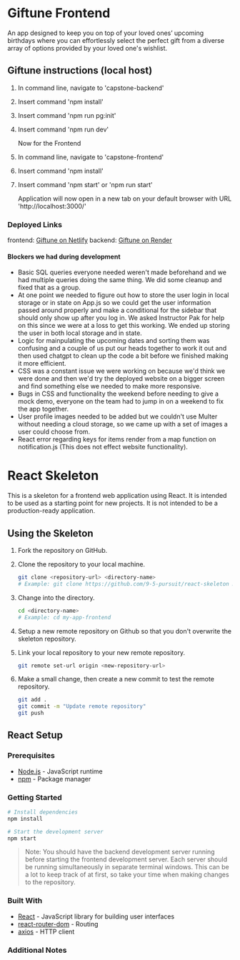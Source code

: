 # Giftune Frontend

An app designed to keep you on top of your loved ones’ upcoming birthdays where you can effortlessly select the perfect gift from a diverse array of options provided by your loved one's wishlist.

## Giftune instructions (local host)

1. In command line, navigate to 'capstone-backend'
2. Insert command 'npm install'
3. Insert command 'npm run pg:init'
4. Insert command 'npm run dev'

   Now for the Frontend

5. In command line, navigate to 'capstone-frontend'
6. Insert command 'npm install'
7. Insert command 'npm start' or 'npm run start'

   Application will now open in a new tab on your default browser with URL 'http://localhost:3000/'

### Deployed Links

frontend: [Giftune on Netlify](https://giftune.netlify.app/)
backend: [Giftune on Render](https://capstone-backend-er7b.onrender.com)

#### Blockers we had during development

- Basic SQL queries everyone needed weren't made beforehand and we had multiple queries doing the same thing. We did some cleanup and fixed that as a group.
- At one point we needed to figure out how to store the user login in local storage or in state on App.js so we could get the user information passed around properly and make a conditional for the sidebar that should only show up after you log in. We asked Instructor Pak for help on this since we were at a loss to get this working. We ended up storing the user in both local storage and in state.
- Logic for mainpulating the upcoming dates and sorting them was confusing and a couple of us put our heads together to work it out and then used chatgpt to clean up the code a bit before we finished making it more efficient.
- CSS was a constant issue we were working on because we'd think we were done and then we'd try the deployed website on a bigger screen and find something else we needed to make more responsive.
- Bugs in CSS and functionality the weekend before needing to give a mock demo, everyone on the team had to jump in on a weekend to fix the app together.
- User profile images needed to be added but we couldn't use Multer without needing a cloud storage, so we came up with a set of images a user could choose from.
- React error regarding keys for items render from a map function on notification.js (This does not effect website functionality).

# React Skeleton

This is a skeleton for a frontend web application using React. It is intended to be used as a starting point for new projects. It is not intended to be a production-ready application.

## Using the Skeleton

1. Fork the repository on GitHub.

1. Clone the repository to your local machine.

   ```bash
   git clone <repository-url> <directory-name>
   # Example: git clone https://github.com/9-5-pursuit/react-skeleton my-app-frontend
   ```

1. Change into the directory.

   ```bash
   cd <directory-name>
   # Example: cd my-app-frontend
   ```

1. Setup a new remote repository on Github so that you don't overwrite the skeleton repository.

1. Link your local repository to your new remote repository.

   ```bash
   git remote set-url origin <new-repository-url>
   ```

1. Make a small change, then create a new commit to test the remote repository.

   ```bash
   git add .
   git commit -m "Update remote repository"
   git push
   ```

## React Setup

### Prerequisites

- [Node.js](https://nodejs.org/en/) - JavaScript runtime
- [npm](https://www.npmjs.com/) - Package manager

### Getting Started

```bash
# Install dependencies
npm install

# Start the development server
npm start
```

> Note: You should have the backend development server running before starting the frontend development server. Each server should be running simultaneously in separate terminal windows. This can be a lot to keep track of at first, so take your time when making changes to the repository.

### Built With

- [React](https://reactjs.org/) - JavaScript library for building user interfaces
- [react-router-dom](https://reactrouter.com/web/guides/quick-start) - Routing
- [axios](https://www.npmjs.com/package/axios) - HTTP client

### Additional Notes
